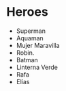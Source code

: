 # Heroes

* Superman
* Aquaman
* Mujer Maravilla
* Robin. 
* Batman
* Linterna Verde
* Rafa
* Elías
